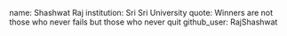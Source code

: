 name: Shashwat Raj
institution: Sri Sri University
quote: Winners are not those who never fails but those who never quit
github_user: RajShashwat
